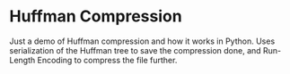 # Huffman Compression

Just a demo of Huffman compression and how it works in Python. Uses serialization of the Huffman tree to save the compression done, and Run-Length Encoding to compress the file further.
